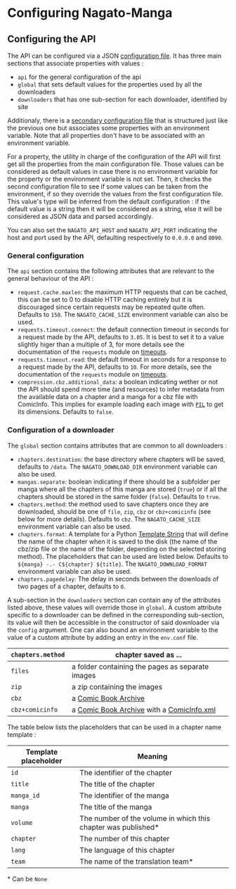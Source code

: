 # Configuring Nagato-Manga

## Configuring the API

The API can be configured via a JSON [configuration file](../api/config/conf.json). It has three main sections that associate properties with values :
 - `api` for the general configuration of the api
 - `global` that sets default values for the properties used by all the downloaders
 - `downloaders` that has one sub-section for each downloader, identified by site

Additionaly, there is a [secondary configuration file](../api/config/env.json) that is structured just like the previous one but associates some properties with an environment variable. Note that all properties don't have to be associated with an environment variable.

For a property, the utility in charge of the configuration of the API will first get all the properties from the main configuration file. Those values can be considered as default values in case there is no environment variable for the property or the environment variable is not set. Then, it checks the second configuration file to see if some values can be taken from the environment, if so they override the values from the first configuration file. This value's type will be inferred from the default configuration : if the default value is a string then it will be considered as a string, else it will be considered as JSON data and parsed accordingly.

You can also set the `NAGATO_API_HOST` and `NAGATO_API_PORT` indicating the host and port used by the API, defaulting respectively to `0.0.0.0` and `8090`. 

### General configuration

The `api` section contains the following attributes that are relevant to the general behaviour of the API :
 - `request.cache.maxlen`: the maximum HTTP requests that can be cached, this can be set to 0 to disable HTTP caching entirely but it is discouraged since certain requests may be repeated quite often. Defaults to `150`. The `NAGATO_CACHE_SIZE` environment variable can also be used.
 - `requests.timeout.connect`: the default connection timeout in seconds for a request made by the API, defaults to `3.05`. It is best to set it to a value slightly higer than a multiple of 3, for more details see the documentation of the `requests` module on [timeouts].
 - `requests.timeout.read`: the default timeout in seconds for a response to a request made by the API, defaults to `10`. For more details, see the documentation of the `requests` module on [timeouts].
 - `compression.cbz.additional_data`: a boolean indicating wether or not the API should spend more time (and resources) to infer metadata from the available data on a chapter and a manga for a cbz file with ComicInfo. This implies for example loading each image with [`PIL`](https://pillow.readthedocs.io/en/stable/) to get its dimensions. Defaults to `false`.

### Configuration of a downloader

The `global` section contains attributes that are common to all downloaders : 
 - `chapters.destination`: the base directory where chapters will be saved, defaults to `/data`. The `NAGATO_DOWNLOAD_DIR` environment variable can also be used.
 - `mangas.separate`: boolean indicating if there should be a subfolder per manga where all the chapters of this manga are stored (`true`) or if all the chapters should be stored in the same folder (`false`). Defaults to `true`.
 - `chapters.method`: the method used to save chapters once they are downloaded, should be one of `file`, `zip`, `cbz` or `cbz+comicinfo` (see below for more details). Defaults to `cbz`. The `NAGATO_CACHE_SIZE` environment variable can also be used.
 - `chapters.format`: A template for a Python [Template String] that will define the name of the chapter when it is saved to the disk (the name of the cbz/zip file or the name of the folder, depending on the selected storing method). The placeholders that can be used are listed below. Defaults to `${manga} -.- C${chapter} ${title}`. The `NAGATO_DOWNLOAD_FORMAT` environment variable can also be used.
 - `chapters.pagedelay`: The delay in seconds between the downloads of two pages of a chapter, defaults to `0`.

A sub-section in the `downloaders` section can contain any of the attributes listed above, these values will override those in `global`. A custom attribute specific to a downloader can be defined in the corresponding sub-section, its value will then be accessible in the constructor of said downloader via the `config` argument. One can also bound an environment variable to the value of a custom attribute by adding an entry in the `env.conf` file.

| `chapters.method` | chapter saved as ...                             |
|-------------------|--------------------------------------------------|
| `files`           | a folder containing the pages as separate images |
| `zip`             | a zip containing the images                      |
| `cbz`             | a [Comic Book Archive]                           |
| `cbz+comicinfo`   | a [Comic Book Archive] with a [ComicInfo.xml]    |

The table below lists the placeholders that can be used in a chapter name template :

| Template placeholder | Meaning                                                        |
|----------------------|----------------------------------------------------------------|
| `id`                 | The identifier of the chapter                                  |
| `title`              | The title of the chapter                                       |
| `manga_id`           | The identifier of the manga                                    |
| `manga`              | The title of the manga                                         |
| `volume`             | The number of the volume in which this chapter was published\* |
| `chapter`            | The number of this chapter                                     |
| `lang`               | The language of this chapter                                   |
| `team`               | The name of the translation team\*                             |

\* Can be `None`


[timeouts]: https://docs.python-requests.org/en/latest/user/advanced/#timeouts
[Template String]: https://docs.python.org/3/library/string.html#template-strings
[Comic Book Archive]: https://en.wikipedia.org/wiki/Comic_book_archive
[ComicInfo.xml]: https://github.com/anansi-project/comicinfo